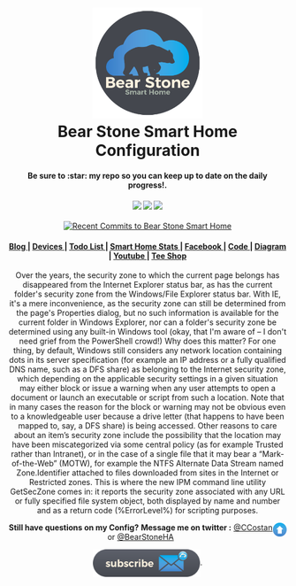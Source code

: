 <h1 align="center">
  <a name="logo" href="http://www.vCloudInfo.com/search/label/iot"><img src="https://raw.githubusercontent.com/CCOSTAN/Home-AssistantConfig/master/config/www/custom_ui/floorplan/images/branding/twitter_profile.png" alt="Bear Stone Smart Home" width="200"></a>
  <br>
  Bear Stone Smart Home Configuration
</h1>
<h4 align="center">Be sure to :star: my repo so you can keep up to date on the daily progress!.</h4>
<div align="center">
  <h4>
    <a href="https://travis-ci.org/CCOSTAN/Home-AssistantConfig"><img src="https://travis-ci.org/CCOSTAN/Home-AssistantConfig.svg?branch=master"/></a>
    <a href="https://github.com/CCOSTAN/Home-AssistantConfig/stargazers"><img src="https://img.shields.io/github/stars/CCOSTAN/Home-AssistantConfig.svg?style=plasticr"/></a>
    <a href="https://github.com/CCOSTAN/Home-AssistantConfig/commits/master"><img src="https://img.shields.io/github/last-commit/CCOSTAN/Home-AssistantConfig.svg?style=plasticr"/></a>
  </h4>
</div>
<p align="center"><a align="center" target="_blank" href="https://vcloudinfo.us12.list-manage.com/subscribe?u=45cab4343ffdbeb9667c28a26&id=e01847e94f"><img src="http://feeds.feedburner.com/RecentCommitsToBearStoneHA.1.gif" alt="Recent Commits to Bear Stone Smart Home" style="border:0"></a></p>
<div align="center"><a name="menu"></a>
  <h4>
    <a href="http://www.vCloudInfo.com/search/label/iot">
      Blog
    </a>
    <span> | </span>
    <a href="https://github.com/CCOSTAN/Home-AssistantConfig#devices">
      Devices
    </a>
    <span> | </span>
    <a href="https://github.com/CCOSTAN/Home-AssistantConfig/issues">
      Todo List
    </a>
    <span> | </span>
    <a href="https://twitter.com/BearStoneHA">
      Smart Home Stats
    </a>
    <span> | </span>
    <a href="https://www.facebook.com/BearStoneHA">
      Facebook
    </a>
    <span> | </span>
    <a href="https://github.com/CCOSTAN/Home-AssistantConfig/tree/master/config">
      Code
    </a>
    <span> | </span>
    <a href="https://github.com/CCOSTAN/Home-AssistantConfig#diagram">
      Diagram
    </a>    
    <span> | </span>
    <a href="https://youtube.com/CCOSTAN">
      Youtube
    </a>
    <span> | </span>
    <a href="https://www.vcloudinfo.com/p/shop-our-merch.html">
      Tee Shop
    </a>
  </h4>

Over the years, the security zone to which the current page belongs has disappeared from the Internet Explorer status bar, as has the current folder's security zone from the Windows/File Explorer status bar.  With IE, it's a mere inconvenience, as the security zone can still be determined from the page's Properties dialog, but no such information is available for the current folder in Windows Explorer, nor can a folder's security zone be determined using any built-in Windows tool (okay, that I'm aware of – I don't need grief from the PowerShell crowd!)
Why does this matter?  For one thing, by default, Windows still considers any network location containing dots in its server specification (for example an IP address or a fully qualified DNS name, such as a DFS share) as belonging to the Internet security zone, which depending on the applicable security settings in a given situation may either block or issue a warning when any user attempts to open a document or launch an executable or script from such a location.   Note that in many cases the reason for the block or warning may not be obvious even to a knowledgeable user because a drive letter (that happens to have been mapped to, say, a DFS share) is being accessed.  Other reasons to care about an item’s security zone include the possibility that the location may have been miscategorized via some central policy (as for example Trusted rather than Intranet), or in the case of a single file that it may bear a “Mark-of-the-Web” (MOTW), for example the NTFS Alternate Data Stream named Zone.Identifier attached to files downloaded from sites in the Internet or Restricted zones.
This is where the new IPM command line utility GetSecZone comes in:  it reports the security zone associated with any URL or fully specified file system object, both displayed by name and number and as a return code (%ErrorLevel%) for scripting purposes. 

<a name="bottom" href="https://github.com/CCOSTAN/Home-AssistantConfig#logo"><img align="right" border="0" src="https://raw.githubusercontent.com/CCOSTAN/Home-AssistantConfig/master/config/www/custom_ui/floorplan/images/branding/up_arrow.png" width="25" ></a>

**Still have questions on my Config?**
**Message me on twitter :** [@CCostan](https://twitter.com/ccostan) or [@BearStoneHA](https://twitter.com/BearStoneHA)
<!-- Subscribe Section -->
<a href="http://eepurl.com/dmXFYz"><img align="center" border="0" src="https://raw.githubusercontent.com/CCOSTAN/Home-AssistantConfig/master/config/www/custom_ui/floorplan/images/branding/email_link.png" height="50" ></a>.
<!-- Subscribe Section END-->
